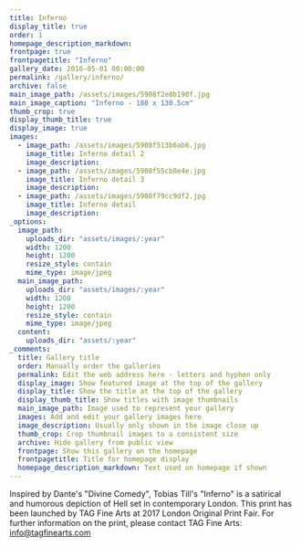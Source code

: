 ```yaml
---
title: Inferno
display_title: true
order: 1
homepage_description_markdown:
frontpage: true
frontpagetitle: "Inferno"
gallery_date: 2016-05-01 00:00:00
permalink: /gallery/inferno/
archive: false
main_image_path: /assets/images/5908f2e8b190f.jpg
main_image_caption: "Inferno - 180 x 130.5cm"
thumb_crop: true
display_thumb_title: true
display_image: true
images:
  - image_path: /assets/images/5908f513b6ab6.jpg
    image_title: Inferno detail 2
    image_description:
  - image_path: /assets/images/5908f55cb8e4e.jpg
    image_title: Inferno detail 3
    image_description:
  - image_path: /assets/images/5908f79cc9df2.jpg
    image_title: Inferno detail
    image_description:
_options:
  image_path:
    uploads_dir: "assets/images/:year"
    width: 1200
    height: 1200
    resize_style: contain
    mime_type: image/jpeg
  main_image_path:
    uploads_dir: "assets/images/:year"
    width: 1200
    height: 1200
    resize_style: contain
    mime_type: image/jpeg
  content:
    uploads_dir: "assets/:year"
_comments:
  title: Gallery title
  order: Manually order the galleries
  permalink: Edit the web address here - letters and hyphen only
  display_image: Show featured image at the top of the gallery
  display_title: Show the title at the top of the gallery
  display_thumb_title: Show titles with image thumbnails 
  main_image_path: Image used to represent your gallery
  images: Add and edit your gallery images here
  image_description: Usually only shown in the image close up
  thumb_crop: Crop thumbnail images to a consistent size
  archive: Hide gallery from public view
  frontpage: Show this gallery on the homepage
  frontpagetitle: Title for homepage display
  homepage_description_markdown: Text used on homepage if shown
---
```


Inspired by Dante's "Divine Comedy", Tobias Till's "Inferno" is a satirical and humorous depiction of Hell set in contemporary London. This print has been launched by TAG Fine Arts at 2017 London Original Print Fair. For further information on the print, please contact TAG Fine Arts: info@tagfinearts.com